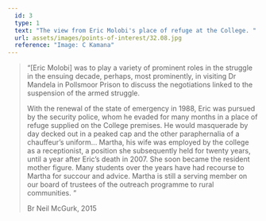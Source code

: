 ```yaml
---
  id: 3
  type: 1
  text: "The view from Eric Molobi's place of refuge at the College. "
  url: assets/images/points-of-interest/32.08.jpg
  reference: "Image: C Kamana"
---
```

> “[Eric Molobi] was to play a variety of prominent roles in the struggle in the ensuing decade, perhaps, most prominently, in visiting Dr Mandela in Pollsmoor Prison to discuss the negotiations linked to the suspension of the armed struggle.
> 
> With the renewal of the state of emergency in 1988, Eric was pursued by the security police, whom he evaded for many months in a place of refuge supplied on the College premises. He would masquerade by day decked out in a peaked cap and the other paraphernalia of a chauffeur’s uniform... Martha, his wife was employed by the college as a receptionist, a position she subsequently held for twenty years, until a year after Eric’s death in 2007\. She soon became the resident mother figure. Many students over the years have had recourse to Martha for succour and advice. Martha is still a serving member on our board of trustees of the outreach programme to rural communities. “
> 
> <footer>Br Neil McGurk, 2015</footer>

        